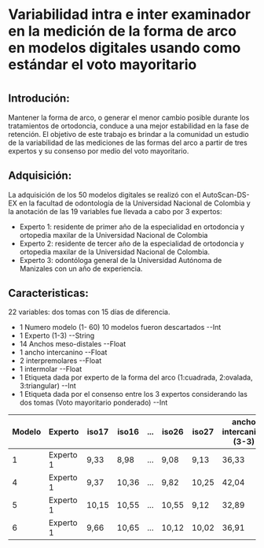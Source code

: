 # Variabilidad intra e inter examinador en la medición de la forma de arco en modelos digitales usando como estándar el voto mayoritario
#
## Introdución:
Mantener la forma de arco, o generar el menor cambio posible durante los tratamientos de ortodoncia, conduce a una mejor estabilidad en la fase de retención. El objetivo de este trabajo es brindar a la comunidad un estudio de la variabilidad de las mediciones de las formas del arco a partir de tres expertos y su consenso por medio del voto mayoritario.

## Adquisición:
La adquisición de los 50 modelos digitales se realizó con el AutoScan-DS-EX en la facultad de odontología de la Universidad Nacional de Colombia y la anotación de las 19 variables fue llevada a cabo por 3 expertos:

- Experto 1: residente de primer año de la especialidad en ortodoncia y ortopedia maxilar de la Universidad Nacional de Colombia
- Experto 2: residente de tercer año de la especialidad de ortodoncia y ortopedia maxilar de la Universidad Nacional de Colombia.
- Experto 3: odontóloga general de la Universidad Autónoma de Manizales con un año de experiencia.

## Caracteristicas:
22 variables: dos tomas con 15 días de diferencia.

- 1 Numero modelo (1- 60) 10 modelos fueron descartados --Int
- 1 Experto (1-3) --String
- 14 Anchos meso-distales  --Float
- 1 ancho intercanino  --Float
- 2 interpremolares  --Float
- 1 intermolar  --Float
- 1 Etiqueta dada por experto de la forma del arco (1:cuadrada, 2:ovalada, 3:triangular)  --Int 
- 1 Etiqueta dada por el consenso entre los 3 expertos considerando las dos tomas (Voto mayoritario ponderado)  --Int

| Modelo | Experto   | iso17 | iso16  | ... | iso26 | iso27 | ancho intercanino (3-3) | anchura interpremolar (4-4) | anchura interpremolar (5-5) | ancho intermolar | Etiqueta (Voto Mayoritario) | Etiqueta (experto)  |
|--------|-----------|-------|--------|-----|-------|-------|-------------------------|-----------------------------|-----------------------------|------------------|-----------------------------|---------------------|
| 1      | Experto 1 | 9,33  | 8,98   | ... | 9,08  | 9,13  | 36,33                   | 33,46                       | 35,76                       | 38,91            | 2                           | 1                   |
| 4      | Experto 1 | 9,37  | 10,36  | ... | 9,82  | 10,25 | 42,04                   | 38,21                       | 46,7                        | 45,84            | 2                           | 2                   |
| 5      | Experto 1 | 10,15 | 10,55  | ... | 10,55 | 9,12  | 32,89                   | 28,58                       | 36,52                       | 41,26            | 3                           | 3                   |
| 6      | Experto 1 | 9,66  | 10,65  | ... | 10,12 | 10,02 | 36,91                   | 34,13                       | 37,77                       | 40,4             | 3                           | 3                   |
